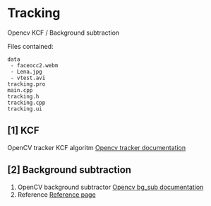 # Tracking
Opencv KCF / Background subtraction

Files contained:
```
data
 - faceocc2.webm
 - Lena.jpg
 - vtest.avi
tracking.pro
main.cpp
tracking.h
tracking.cpp
tracking.ui
```

## [1] KCF
OpenCV tracker KCF algoritm
[Opencv tracker documentation](https://docs.opencv.org/3.4.3/d2/d0a/tutorial_introduction_to_tracker.html)

## [2] Background subtraction
1. OpenCV background subtractor
[Opencv bg_sub documentation](https://github.com/opencv/opencv/blob/master/samples/cpp/tutorial_code/video/bg_sub.cpp)
2. Reference
[Reference page](https://github.com/meow333/Vehicle-detection-and-Motion-tracking-algorithm)
